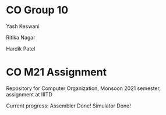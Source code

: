 # CO Group 10

Yash Keswani

Ritika Nagar

Hardik Patel

# CO M21 Assignment
Repository for Computer Organization, Monsoon 2021 semester, assignment at IIITD

Current progress: 
Assembler Done!
Simulator Done!

